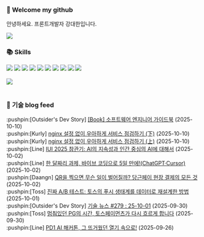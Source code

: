 ### 👋 Welcome my github

안녕하세요. 프론트개발자 강대한입니다.
<br>

<!--
![header](https://capsule-render.vercel.app/api?type=Waving&color=auto&height=300&section=header&text=Welcome&fontAlignY=40&desc=KangDaeHan%20github%20&descSize=20&descAlignY=55&animation=fadeIn&fontSize=90)

**KangDaeHan/KangDaeHan** is a ✨ _special_ ✨ repository because its `README.md` (this file) appears on your GitHub profile.

Here are some ideas to get you started:

- 🔭 I’m currently working on ...
- 🌱 I’m currently learning ...
- 👯 I’m looking to collaborate on ...
- 🤔 I’m looking for help with ...
- 💬 Ask me about ...
- 📫 How to reach me: ...
- 😄 Pronouns: ...
- ⚡ Fun fact: ...
-->

<a href="https://twinfamily.github.io" target="_blank"><img src="https://img.shields.io/badge/Blog-121D33?style=flat-square&logo=blogger&logoColor=ffffff"/></a>

### :books: Skills
<a href="#" target="_blank"><img src="https://img.shields.io/badge/React-61DAFB?style=flat-square&logo=react&logoColor=ffffff"/></a>
<a href="#" target="_blank"><img src="https://img.shields.io/badge/Html5-E34F26?style=flat-square&logo=html5&logoColor=ffffff"/></a>
<a href="#" target="_blank"><img src="https://img.shields.io/badge/Javascript-F7DF1E?style=flat-square&logo=javascript&logoColor=ffffff"/></a>
<a href="#" target="_blank"><img src="https://img.shields.io/badge/Cssmodules-000000?style=flat-square&logo=cssmodules&logoColor=ffffff"/></a>
<a href="#" target="_blank"><img src="https://img.shields.io/badge/Node.js-339933?style=flat-square&logo=nodedotjs&logoColor=ffffff"/></a>
<a href="#" target="_blank"><img src="https://img.shields.io/badge/Typescript-3178C6?style=flat-square&logo=typescript&logoColor=ffffff"/></a>
<a href="#" target="_blank"><img src="https://img.shields.io/badge/Git-F05032?style=flat-square&logo=git&logoColor=ffffff"/></a>
<a href="#" target="_blank"><img src="https://img.shields.io/badge/Gitlab-FC6D26?style=flat-square&logo=gitlab&logoColor=ffffff"/></a>
<a href="#" target="_blank"><img src="https://img.shields.io/badge/Webpack-8DD6F9?style=flat-square&logo=webpack&logoColor=ffffff"/></a>
<a href="#" target="_blank"><img src="https://img.shields.io/badge/Vite-646CFF?style=flat-square&logo=vite&logoColor=ffffff"/></a>
<br><br>
<img src="https://github-readme-stats.vercel.app/api/top-langs/?username=KangDaeHan&layout=compact">
<br><br>
### :round_pushpin: 기술 blog feed
<!-- BLOG-POST-LIST:START --><div>:pushpin:[Outsider's Dev Story] <a target="_blank" href="https://blog.outsider.ne.kr/1774">[Book] 소프트웨어 엔지니어 가이드북</a> (2025-10-10)</div><div>:pushpin:[Kurly] <a target="_blank" href="http://thefarmersfront.github.io/blog/access-block-2/">nginx 설정 없이 우아하게 서비스 점검하기 &lpar;下&rpar;</a> (2025-10-10)</div><div>:pushpin:[Kurly] <a target="_blank" href="http://thefarmersfront.github.io/blog/access-block-1/">nginx 설정 없이 우아하게 서비스 점검하기 &lpar;上&rpar;</a> (2025-10-10)</div><div>:pushpin:[Line] <a target="_blank" href="https://techblog.lycorp.co.jp/ko/iui-2025-recap">IUI 2025 참관기: AI의 지속성과 인간 중심의 AI에 대해서</a> (2025-10-02)</div><div>:pushpin:[Line] <a target="_blank" href="https://techblog.lycorp.co.jp/ko/finishing-a-1-month-assignment-in-5-days-with-vibe-coding">한 달짜리 과제, 바이브 코딩으로 5일 만에!&lpar;ChatGPT·Cursor&rpar;</a> (2025-10-02)</div><div>:pushpin:[Daangn] <a target="_blank" href="https://medium.com/daangn/qr%EC%9D%84-%EC%B0%8D%EC%9C%BC%EB%A9%B4-%EB%AC%B4%EC%8A%A8-%EC%9D%BC%EC%9D%B4-%EB%B2%8C%EC%96%B4%EC%A7%88%EA%B9%8C-%EB%8B%B9%EA%B7%BC%ED%8E%98%EC%9D%B4-%ED%98%84%EC%9E%A5%EA%B2%B0%EC%A0%9C%EC%9D%98-%EB%AA%A8%EB%93%A0-%EA%B2%83-c311780b9b75?source=rss----4505f82a2dbd---4">QR을 찍으면 무슨 일이 벌어질까? 당근페이 현장 결제의 모든 것</a> (2025-10-02)</div><div>:pushpin:[Toss] <a target="_blank" href="https://toss.tech/article/data-analyst-ab-test">진짜 A/B 테스트: 토스의 푸시 생태계를 데이터로 재설계한 방법</a> (2025-10-01)</div><div>:pushpin:[Outsider's Dev Story] <a target="_blank" href="https://blog.outsider.ne.kr/1773">기술 뉴스 #279 : 25-10-01</a> (2025-09-30)</div><div>:pushpin:[Toss] <a target="_blank" href="https://toss.tech/article/payments-legacy-intro">멈춰있던 PG의 시간, 토스페이먼츠가 다시 흐르게 합니다</a> (2025-09-30)</div><div>:pushpin:[Line] <a target="_blank" href="https://techblog.lycorp.co.jp/ko/pd1-ai-hackathon-recap">PD1 AI 해커톤, 그 뜨거웠던 열기 속으로!</a> (2025-09-26)</div><!-- BLOG-POST-LIST:END -->

<!-- ![Anurag's GitHub stats](https://github-readme-stats.vercel.app/api?username=KangDaeHan&show_icons=true&theme=radical) -->
